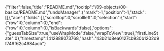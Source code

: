 {"filter":false,"title":"README.md","tooltip":"/09-objects/00-basics/README.md","undoManager":{"mark":-1,"position":-1,"stack":[]},"ace":{"folds":[],"scrolltop":0,"scrollleft":0,"selection":{"start":{"row":0,"column":0},"end":{"row":0,"column":0},"isBackwards":false},"options":{"guessTabSize":true,"useWrapMode":false,"wrapToView":true},"firstLineState":0},"timestamp":1412888073768,"hash":"43b21d8ea0127cb930b1202d9f749f62c4984acb"}